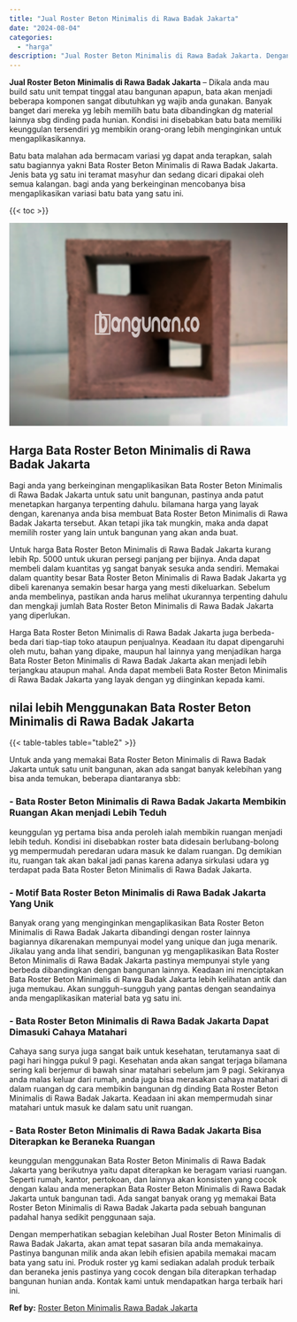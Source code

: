 ```yaml
---
title: "Jual Roster Beton Minimalis di Rawa Badak Jakarta"
date: "2024-08-04"
categories: 
  - "harga"
description: "Jual Roster Beton Minimalis di Rawa Badak Jakarta. Dengan memperhatikan sebagian kelebihan Jual Roster Beton Minimalis di Rawa Badak Jakarta, akan amat tepat..."
---
```


**Jual Roster Beton Minimalis di Rawa Badak Jakarta** – Dikala anda mau build satu unit tempat tinggal atau bangunan apapun, bata akan menjadi beberapa komponen sangat dibutuhkan yg wajib anda gunakan. Banyak banget dari mereka yg lebih memilih batu bata dibandingkan dg material lainnya sbg dinding pada hunian. Kondisi ini disebabkan batu bata memiliki keunggulan tersendiri yg membikin orang-orang lebih menginginkan untuk mengaplikasikannya.

Batu bata malahan ada bermacam variasi yg dapat anda terapkan, salah satu bagiannya yakni Bata Roster Beton Minimalis di Rawa Badak Jakarta. Jenis bata yg satu ini teramat masyhur dan sedang dicari dipakai oleh semua kalangan. bagi anda yang berkeinginan mencobanya bisa mengaplikasikan variasi batu bata yang satu ini.

{{< toc >}}

![Jual Roster Beton Minimalis di Rawa Badak Jakarta](/images/bata-roster-minimalis-31.png)

## Harga Bata Roster Beton Minimalis di Rawa Badak Jakarta

Bagi anda yang berkeinginan mengaplikasikan Bata Roster Beton Minimalis di Rawa Badak Jakarta untuk satu unit bangunan, pastinya anda patut menetapkan harganya terpenting dahulu. bilamana harga yang layak dengan, karenanya anda bisa membuat Bata Roster Beton Minimalis di Rawa Badak Jakarta tersebut. Akan tetapi jika tak mungkin, maka anda dapat memilih roster yang lain untuk bangunan yang akan anda buat.

Untuk harga Bata Roster Beton Minimalis di Rawa Badak Jakarta kurang lebih Rp. 5000 untuk ukuran persegi panjang per bijinya. Anda dapat membeli dalam kuantitas yg sangat banyak sesuka anda sendiri. Memakai dalam quantity besar Bata Roster Beton Minimalis di Rawa Badak Jakarta yg dibeli karenanya semakin besar harga yang mesti dikeluarkan. Sebelum anda membelinya, pastikan anda harus melihat ukurannya terpenting dahulu dan mengkaji jumlah Bata Roster Beton Minimalis di Rawa Badak Jakarta yang diperlukan.

Harga Bata Roster Beton Minimalis di Rawa Badak Jakarta juga berbeda-beda dari tiap-tiap toko ataupun penjualnya. Keadaan itu dapat dipengaruhi oleh mutu, bahan yang dipake, maupun hal lainnya yang menjadikan harga Bata Roster Beton Minimalis di Rawa Badak Jakarta akan menjadi lebih terjangkau ataupun mahal. Anda dapat membeli Bata Roster Beton Minimalis di Rawa Badak Jakarta yang layak dengan yg diinginkan kepada kami.

## nilai lebih Menggunakan Bata Roster Beton Minimalis di Rawa Badak Jakarta

{{< table-tables table="table2" >}}

Untuk anda yang memakai Bata Roster Beton Minimalis di Rawa Badak Jakarta untuk satu unit bangunan, akan ada sangat banyak kelebihan yang bisa anda temukan, beberapa diantaranya sbb:

### \- Bata Roster Beton Minimalis di Rawa Badak Jakarta Membikin Ruangan Akan menjadi Lebih Teduh

keunggulan yg pertama bisa anda peroleh ialah membikin ruangan menjadi lebih teduh. Kondisi ini disebabkan roster bata didesain berlubang-bolong yg mempermudah peredaran udara masuk ke dalam ruangan. Dg demikian itu, ruangan tak akan bakal jadi panas karena adanya sirkulasi udara yg terdapat pada Bata Roster Beton Minimalis di Rawa Badak Jakarta.

### \- Motif Bata Roster Beton Minimalis di Rawa Badak Jakarta Yang Unik

Banyak orang yang menginginkan mengaplikasikan Bata Roster Beton Minimalis di Rawa Badak Jakarta dibandingi dengan roster lainnya bagiannya dikarenakan mempunyai model yang unique dan juga menarik. Jikalau yang anda lihat sendiri, bangunan yg mengaplikasikan Bata Roster Beton Minimalis di Rawa Badak Jakarta pastinya mempunyai style yang berbeda dibandingkan dengan bangunan lainnya. Keadaan ini menciptakan Bata Roster Beton Minimalis di Rawa Badak Jakarta lebih kelihatan antik dan juga memukau. Akan sungguh-sungguh yang pantas dengan seandainya anda mengaplikasikan material bata yg satu ini.

### \- Bata Roster Beton Minimalis di Rawa Badak Jakarta Dapat Dimasuki Cahaya Matahari

Cahaya sang surya juga sangat baik untuk kesehatan, terutamanya saat di pagi hari hingga pukul 9 pagi. Kesehatan anda akan sangat terjaga bilamana sering kali berjemur di bawah sinar matahari sebelum jam 9 pagi. Sekiranya anda malas keluar dari rumah, anda juga bisa merasakan cahaya matahari di dalam ruangan dg cara membikin bangunan dg dinding Bata Roster Beton Minimalis di Rawa Badak Jakarta. Keadaan ini akan mempermudah sinar matahari untuk masuk ke dalam satu unit ruangan.

### \- Bata Roster Beton Minimalis di Rawa Badak Jakarta Bisa Diterapkan ke Beraneka Ruangan

keunggulan menggunakan Bata Roster Beton Minimalis di Rawa Badak Jakarta yang berikutnya yaitu dapat diterapkan ke beragam variasi ruangan. Seperti rumah, kantor, pertokoan, dan lainnya akan konsisten yang cocok dengan kalau anda menerapkan Bata Roster Beton Minimalis di Rawa Badak Jakarta untuk bangunan tadi. Ada sangat banyak orang yg memakai Bata Roster Beton Minimalis di Rawa Badak Jakarta pada sebuah bangunan padahal hanya sedikit penggunaan saja.

Dengan memperhatikan sebagian kelebihan Jual Roster Beton Minimalis di Rawa Badak Jakarta, akan amat tepat sasaran bila anda memakainya. Pastinya bangunan milik anda akan lebih efisien apabila memakai macam bata yang satu ini. Produk roster yg kami sediakan adalah produk terbaik dan beraneka jenis pastinya yang cocok dengan bila diterapkan terhadap bangunan hunian anda. Kontak kami untuk mendapatkan harga terbaik hari ini.

**Ref by:** [Roster Beton Minimalis Rawa Badak Jakarta](https://id.wikipedia.org/wiki/Roster)
